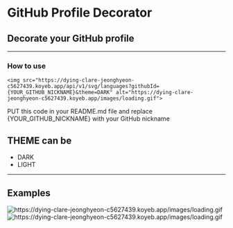 # GitHub Profile Decorator
## Decorate your GitHub profile

---
### How to use
```
<img src="https://dying-clare-jeonghyeon-c5627439.koyeb.app/api/v1/svg/languages?githubId={YOUR_GITHUB_NICKNAME}&theme=DARK" alt="https://dying-clare-jeonghyeon-c5627439.koyeb.app/images/loading.gif">
```
PUT this code in your README.md file and replace {YOUR_GITHUB_NICKNAME} with your GitHub nickname

## THEME can be
- DARK
- LIGHT

---
## Examples
<img src="https://dying-clare-jeonghyeon-c5627439.koyeb.app/api/v1/svg/languages?githubId=jeonghyeon00&theme=DARK" alt="https://dying-clare-jeonghyeon-c5627439.koyeb.app/images/loading.gif" >
<img src="https://dying-clare-jeonghyeon-c5627439.koyeb.app/api/v1/svg/languages?githubId=jeonghyeon00&theme=LIGHT" alt="https://dying-clare-jeonghyeon-c5627439.koyeb.app/images/loading.gif" >
